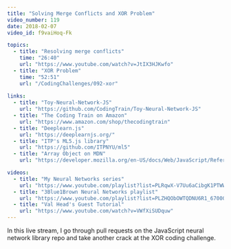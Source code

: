```yaml
---
title: "Solving Merge Conflicts and XOR Problem"
video_number: 119
date: 2018-02-07
video_id: f9vaiHoq-Fk

topics:
  - title: "Resolving merge conflicts"
    time: "26:40"
    url: "https://www.youtube.com/watch?v=JtIX3HJKwfo"
  - title: "XOR Problem"
    time: "52:51"
    url: "/CodingChallenges/092-xor"
 
links:
  - title: "Toy-Neural-Network-JS"
    url: "https://github.com/CodingTrain/Toy-Neural-Network-JS"
  - title: "The Coding Train on Amazon"
    url: "https://www.amazon.com/shop/thecodingtrain"
  - title: "Deeplearn.js"
    url: "https://deeplearnjs.org/"
  - title: "ITP's ML5.js library"
    url: "https://github.com/ITPNYU/ml5"
  - title: "Array Object on MDN"
    url: "https://developer.mozilla.org/en-US/docs/Web/JavaScript/Reference/Global_Objects/Array"

videos:
  - title: "My Neural Networks series"
    url: "https://www.youtube.com/playlist?list=PLRqwX-V7Uu6aCibgK1PTWWu9by6XFdCfh"
  - title: "3Blue1Brown Neural Networks playlist"
    url: "https://www.youtube.com/playlist?list=PLZHQObOWTQDNU6R1_67000Dx_ZCJB-3pi"
  - title: "Val Head's Guest Tutorial"
    url: "https://www.youtube.com/watch?v=VWfXiSUDquw"
---
```


In this live stream, I go through pull requests on the JavaScript neural network library repo and take another crack at the XOR coding challenge.
